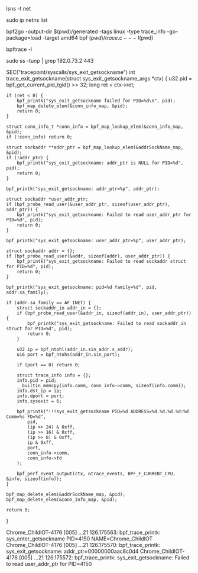 lsns -t net


sudo ip netns list


bpf2go -output-dir $(pwd)/generated -tags linux -type trace_info -go-package=load -target amd64 bpf $(pwd)/trace.c -- -I$(pwd)

bpftrace -l

sudo ss -tunp | grep 192.0.73.2:443


SEC("tracepoint/syscalls/sys_exit_getsockname")
int trace_exit_getsockname(struct sys_exit_getsockname_args *ctx) {
    u32 pid = bpf_get_current_pid_tgid() >> 32;
    long ret = ctx->ret;

    if (ret < 0) {
        bpf_printk("sys_exit_getsockname failed for PID=%d\n", pid);
        bpf_map_delete_elem(&conn_info_map, &pid);
        return 0;
    }

    struct conn_info_t *conn_info = bpf_map_lookup_elem(&conn_info_map, &pid);
    if (!conn_info) return 0;

    struct sockaddr **addr_ptr = bpf_map_lookup_elem(&addrSockName_map, &pid);
    if (!addr_ptr) {
        bpf_printk("sys_exit_getsockname: addr_ptr is NULL for PID=%d", pid);
        return 0;
    }

    bpf_printk("sys_exit_getsockname: addr_ptr=%p", addr_ptr);

    struct sockaddr *user_addr_ptr;
    if (bpf_probe_read_user(&user_addr_ptr, sizeof(user_addr_ptr), addr_ptr)) {
        bpf_printk("sys_exit_getsockname: Failed to read user_addr_ptr for PID=%d", pid);
        return 0;
    }

    bpf_printk("sys_exit_getsockname: user_addr_ptr=%p", user_addr_ptr);

    struct sockaddr addr = {};
    if (bpf_probe_read_user(&addr, sizeof(addr), user_addr_ptr)) {
        bpf_printk("sys_exit_getsockname: Failed to read sockaddr struct for PID=%d", pid);
        return 0;
    }

    bpf_printk("sys_exit_getsockname: pid=%d family=%d", pid, addr.sa_family);

    if (addr.sa_family == AF_INET) {
        struct sockaddr_in addr_in = {};
        if (bpf_probe_read_user(&addr_in, sizeof(addr_in), user_addr_ptr)) {
            bpf_printk("sys_exit_getsockname: Failed to read sockaddr_in struct for PID=%d", pid);
            return 0;
        }

        u32 ip = bpf_ntohl(addr_in.sin_addr.s_addr);
        u16 port = bpf_ntohs(addr_in.sin_port);

        if (port == 0) return 0;

        struct trace_info info = {};
        info.pid = pid;
        __builtin_memcpy(info.comm, conn_info->comm, sizeof(info.comm));
        info.dst_ip = ip;
        info.dport = port;
        info.sysexit = 6;

        bpf_printk("!!!sys_exit_getsockname PID=%d ADDRESS=%d.%d.%d.%d:%d Comm=%s FD=%d",
            pid,
            (ip >> 24) & 0xff,
            (ip >> 16) & 0xff,
            (ip >> 8) & 0xff,
            ip & 0xff,
            port,
            conn_info->comm,
            conn_info->fd
        );

        bpf_perf_event_output(ctx, &trace_events, BPF_F_CURRENT_CPU, &info, sizeof(info));
    }

    bpf_map_delete_elem(&addrSockName_map, &pid);
    bpf_map_delete_elem(&conn_info_map, &pid);

    return 0;
}

 Chrome_ChildIOT-4176    [005] ...21   126.175563: bpf_trace_printk: sys_enter_getsockname PID=4150 NAME=Chrome_ChildIOT
 Chrome_ChildIOT-4176    [005] ...21   126.175570: bpf_trace_printk: sys_exit_getsockname: addr_ptr=00000000aac8c0d4
 Chrome_ChildIOT-4176    [005] ...21   126.175572: bpf_trace_printk: sys_exit_getsockname: Failed to read user_addr_ptr for PID=4150






